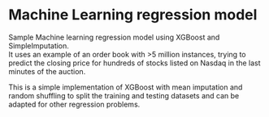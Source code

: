 # Machine Learning regression model
Sample Machine learning regression model using XGBoost and SimpleImputation. <br>
It uses an example of an order book with >5 million instances, trying to predict the closing price for hundreds of stocks listed on Nasdaq in the last minutes of the auction. <br>

This is a simple implementation of XGBoost with mean imputation and random shuffling to split the training and testing datasets and can be adapted for other regression problems.
